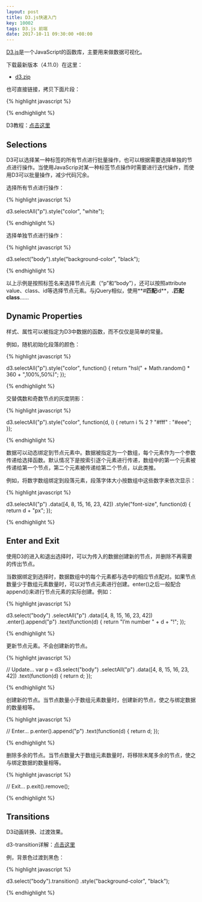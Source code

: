 ```yaml
---
layout: post
title: D3.js快速入门
key: 10002
tags: D3.js 前端
date: 2017-10-11 09:30:00 +08:00
---
```


[D3.js](https://d3js.org/)是一个JavaScript的函数库，主要用来做数据可视化。

<!--more-->

下载最新版本（4.11.0）在这里：

*	[d3.zip](https://github.com/d3/d3/releases/download/v4.11.0/d3.zip)

也可直接链接，拷贝下面片段：

{% highlight javascript %}

<script src="https://d3js.org/d3.v4.min.js"></script>

{% endhighlight %}

D3教程：[点击这里](https://github.com/d3/d3/wiki/Tutorials)

## Selections

D3可以选择某一种标签的所有节点进行批量操作，也可以根据需要选择单独的节点进行操作。当使用JavaScrip对某一种标签节点操作时需要进行迭代操作，而使用D3可以批量操作，减少代码冗余。

选择所有节点进行操作：

{% highlight javascript %}

d3.selectAll("p").style("color", "white");

{% endhighlight %}

选择单独节点进行操作：

{% highlight javascript %}

d3.select("body").style("background-color", "black");

{% endhighlight %}

以上示例是按照标签名来选择节点元素（“p”和“body”），还可以按照attribute value、class、id等选择节点元素。与jQuery相似，使用**#**匹配**id**，**.**匹配**class**......

## Dynamic Properties

样式、属性可以被指定为D3中数据的函数，而不仅仅是简单的常量。

例如，随机初始化段落的颜色：

{% highlight javascript %}

d3.selectAll("p").style("color", function() {
  return "hsl(" + Math.random() * 360 + ",100%,50%)";
});

{% endhighlight %}

交替偶数和奇数节点的灰度阴影：

{% highlight javascript %}

d3.selectAll("p").style("color", function(d, i) {
  return i % 2 ? "#fff" : "#eee";
});	

{% endhighlight %}

数据可以动态绑定到节点元素中。数据被指定为一个数组，每个元素作为一个参数传递给选择函数。默认情况下是按索引逐个元素进行传递，数组中的第一个元素被传递给第一个节点，第二个元素被传递给第二个节点，以此类推。

例如，将数字数组绑定到段落元素，段落字体大小按数组中这些数字来依次显示：

{% highlight javascript %}

d3.selectAll("p")
  .data([4, 8, 15, 16, 23, 42])
  .style("font-size", function(d) { return d + "px"; });

{% endhighlight %}

## Enter and Exit

使用D3的进入和退出选择时，可以为传入的数据创建新的节点，并删除不再需要的传出节点。

当数据绑定到选择时，数据数组中的每个元素都与选中的相应节点配对。如果节点数量少于数组元素数量时，可以对节点元素进行创建。enter()之后一般配合append()来进行节点元素的实际创建。例如：

{% highlight javascript %}

d3.select("body")
  .selectAll("p")
  .data([4, 8, 15, 16, 23, 42])
  .enter().append("p")
  .text(function(d) { return "I’m number " + d + "!"; });

{% endhighlight %}

更新节点元素。不会创建新的节点。

{% highlight javascript %}

// Update...
var p = d3.select("body")
  .selectAll("p")
  .data([4, 8, 15, 16, 23, 42])
  .text(function(d) { return d; });

{% endhighlight %}

创建新的节点。当节点数量小于数组元素数量时，创建新的节点，使之与绑定数据的数量相等。

{% highlight javascript %}

// Enter...
p.enter().append("p")
	.text(function(d) { return d; });

{% endhighlight %}

删除多余的节点。当节点数量大于数组元素数量时，将移除末尾多余的节点，使之与绑定数据的数量相等。

{% highlight javascript %}

// Exit...
p.exit().remove();

{% endhighlight %}

## Transitions

D3动画转换、过渡效果。

d3-transition详解：[点击这里](https://github.com/d3/d3-transition)

例，背景色过渡到黑色：

{% highlight javascript %}

d3.select("body").transition()
	.style("background-color", "black");

{% endhighlight %}